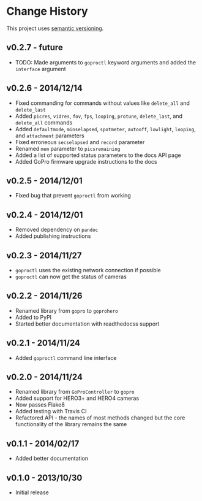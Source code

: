 # Change History

This project uses [semantic versioning](http://semver.org/).

## v0.2.7 - future

* TODO: Made arguments to `goproctl` keyword arguments and added the `interface` argument

## v0.2.6 - 2014/12/14

* Fixed commanding for commands without values like `delete_all` and `delete_last`
* Added `picres`, `vidres`, `fov`, `fps`, `looping`, `protune`, `delete_last`, and `delete_all` commands
* Added `defaultmode`, `minselapsed`, `spotmeter`, `autooff`, `lowlight`, `looping`, and `attachment` parameters
* Fixed erroneous `secselapsed` and `record` parameter
* Renamed `mem` parameter to `picsremaining`
* Added a list of supported status parameters to the docs API page
* Added GoPro firmware upgrade instructions to the docs

## v0.2.5 - 2014/12/01

* Fixed bug that prevent `goproctl` from working

## v0.2.4 - 2014/12/01

* Removed dependency on `pandoc`
* Added publishing instructions

## v0.2.3 - 2014/11/27

* `goproctl` uses the existing network connection if possible
* `goproctl` can now get the status of cameras

## v0.2.2 - 2014/11/26

* Renamed library from `gopro` to `goprohero`
* Added to PyPI
* Started better documentation with readthedocss support

## v0.2.1 - 2014/11/24

* Added `goproctl` command line interface

## v0.2.0 - 2014/11/24

* Renamed library from `GoProController` to `gopro`
* Added support for HERO3+ and HERO4 cameras
* Now passes Flake8
* Added testing with Travis CI
* Refactored API - the names of most methods changed but the core functionality of the library remains the same

## v0.1.1 - 2014/02/17

* Added better documentation

## v0.1.0 - 2013/10/30

* Initial release

